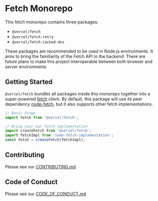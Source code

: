 # Fetch Monorepo

This fetch monorepo contains three packages:

- `@vercel/fetch`
- `@vercel/fetch-retry`
- `@vercel/fetch-cached-dns`

These packages are recommended to be used in Node.js environments. It aims to bring the familiarity of the Fetch API to the backend. There are future plans to make this project interoperable between both browser and server environments.

## Getting Started

`@vercel/fetch` bundles all packages inside this monorepo together into a super-powered [fetch](https://developer.mozilla.org/en-US/docs/Web/API/Fetch_API) client. By default, this package will use its peer dependency [node-fetch](https://github.com/node-fetch/node-fetch), but it also supports other fetch implementations.

```js
// Basic Usage
import fetch from '@vercel/fetch';
```

```js
// Bring your own fetch implementation
import createFetch from '@vercel/fetch';
import fetchImpl from 'some-fetch-implementation';
const fetch = createFetch(fetchImpl);
```

## Contributing

Please see our [CONTRIBUTING.md](./CONTRIBUTING.md)

## Code of Conduct

Please see our [CODE_OF_CONDUCT.md](./CODE_OF_CONDUCT.md)
